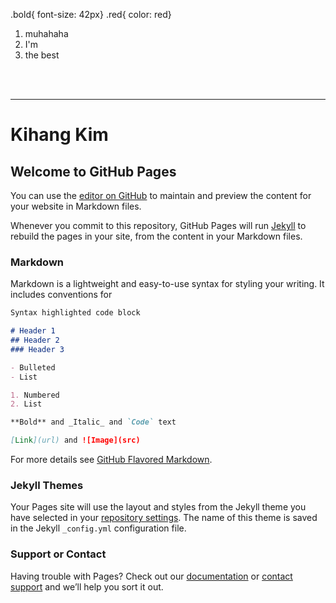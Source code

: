 .bold{ font-size: 42px}
.red{ color: red}

<ol>
  <li> muhahaha </li>
  <li> I'm </li>
  <li> the best </li>
  </ol>
  <br>
  <br/>
  <hr>
  <h1 class = "bold red"> Kihang Kim </h1>
  


## Welcome to GitHub Pages

You can use the [editor on GitHub](https://github.com/rlarlgkd/rlarlgkd.github.io/edit/master/README.md) to maintain and preview the content for your website in Markdown files.

Whenever you commit to this repository, GitHub Pages will run [Jekyll](https://jekyllrb.com/) to rebuild the pages in your site, from the content in your Markdown files.

### Markdown

Markdown is a lightweight and easy-to-use syntax for styling your writing. It includes conventions for

```markdown
Syntax highlighted code block

# Header 1
## Header 2
### Header 3

- Bulleted
- List

1. Numbered
2. List

**Bold** and _Italic_ and `Code` text

[Link](url) and ![Image](src)
```

For more details see [GitHub Flavored Markdown](https://guides.github.com/features/mastering-markdown/).

### Jekyll Themes

Your Pages site will use the layout and styles from the Jekyll theme you have selected in your [repository settings](https://github.com/rlarlgkd/rlarlgkd.github.io/settings). The name of this theme is saved in the Jekyll `_config.yml` configuration file.

### Support or Contact

Having trouble with Pages? Check out our [documentation](https://help.github.com/categories/github-pages-basics/) or [contact support](https://github.com/contact) and we’ll help you sort it out.
